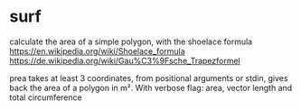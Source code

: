 # surf

calculate the area of a simple polygon, with the shoelace formula
https://en.wikipedia.org/wiki/Shoelace_formula
https://de.wikipedia.org/wiki/Gau%C3%9Fsche_Trapezformel


prea takes at least 3 coordinates, from positional arguments or stdin,
gives back the area of a polygon in m². With verbose flag: area,
vector length and total circumference


